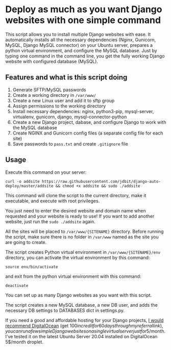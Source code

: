 # Deploy as much as you want Django websites with one simple command

This script allows you to install multiple Django websites with ease. It automatically installs all the necessary dependencies (Nginx, Gunicorn, MySQL, Django MySQL connector) on your Ubuntu server, prepares a python virtual environment, and configure the MySQL database. Just by typing one command in the command line, you get the fully working Django website with configured database (MySQL).

## Features and what is this script doing

1. Generate SFTP/MySQL passwords
2. Create a working directory in `/var/www/`
3. Create a new Linux user and add it to sftp group
4. Assign permissions to the working directory
5. Install necessary dependencies: nginx, python3-pip, mysql-server, virtualenv, gunicorn, django, mysql-connector-python
6. Create a new Django project, dabase, and configure Django to work with the MySQL database
7. Create NGINX and Gunicorn config files (a separate config file for each site)
8. Save passwords to `pass.txt` and create `.gitignore` file

## Usage

Execute this command on your server:

```
curl -o addsite https://raw.githubusercontent.com/jdbit/django-auto-deploy/master/addsite && chmod +x addsite && sudo ./addsite
```

This command will clone the script to the current directory, make it executable, and execute with root privileges.

You just need to enter the desired website and domain name when requested and your website is ready to use!  If you want to add another website, just run the `sudo ./addsite` again.

All the sites will be placed to `/var/www/{SITENAME}` directory. Before running the script, make sure there is no folder in `/var/www` named as the site you are going to create.

The script creates Python virtual environment in `/var/www/{SITENAME}/env` directory, you can activate the virtual environment by this command:

```
source env/bin/activate
```
and exit from the python virtual environment with this command:
```
deactivate
```

You can set up as many Django websites as you want with this script. 

The script creates a new MySQL database, a new DB user, and adds the necessary DB settings to DATABASES dict in settings.py.

If you need a good and affordable hosting for your Django projects, [I would recommend DigitalOcean](https://m.do.co/c/008d3315ed7b) (get $100 in credit for 60 days through my referral link), you can run a few simple Django websites on a single virtual server just for 5$/month. I've tested it on the latest Ubuntu Server 20.04 installed on DigitalOcean 5$/month droplet.
